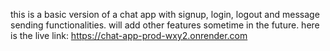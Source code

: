 this is a basic version of a chat app with signup, login, logout and message sending functionalities.
will add other features sometime in the future.
here is the live link: https://chat-app-prod-wxy2.onrender.com
